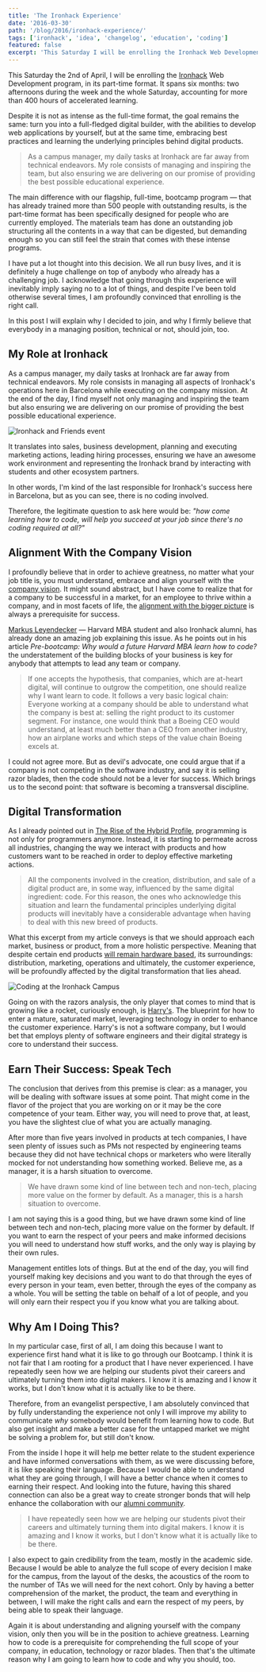 ```yaml
---
title: 'The Ironhack Experience'
date: '2016-03-30'
path: '/blog/2016/ironhack-experience/'
tags: ['ironhack', 'idea', 'changelog', 'education', 'coding']
featured: false
excerpt: 'This Saturday I will be enrolling the Ironhack Web Development program, and why everybody in a managing position, technical or not, should join, too.'
---
```


This Saturday the 2nd of April, I will be enrolling the [Ironhack](https://www.ironhack.com) Web Development program, in its part-time format. It spans six months: two afternoons during the week and the whole Saturday, accounting for more than 400 hours of accelerated learning.

Despite it is not as intense as the full-time format, the goal remains the same: turn you into a full-fledged digital builder, with the abilities to develop web applications by yourself, but at the same time, embracing best practices and learning the underlying principles behind digital products.

> As a campus manager, my daily tasks at Ironhack are far away from technical endeavors. My role consists of managing and inspiring the team, but also ensuring we are delivering on our promise of providing the best possible educational experience.

The main difference with our flagship, full-time, bootcamp program — that has already trained more than 500 people with outstanding results, is the part-time format has been specifically designed for people who are currently employed. The materials team has done an outstanding job structuring all the contents in a way that can be digested, but demanding enough so you can still feel the strain that comes with these intense programs.

I have put a lot thought into this decision. We all run busy lives, and it is definitely a huge challenge on top of anybody who already has a challenging job. I acknowledge that going through this experience will inevitably imply saying no to a lot of things, and despite I've been told otherwise several times, I am profoundly convinced that enrolling is the right call.

In this post I will explain why I decided to join, and why I firmly believe that everybody in a managing position, technical or not, should join, too.

## My Role at Ironhack

As a campus manager, my daily tasks at Ironhack are far away from technical endeavors. My role consists in managing all aspects of Ironhack's operations here in Barcelona while executing on the company mission. At the end of the day, I find myself not only managing and inspiring the team but also ensuring we are delivering on our promise of providing the best possible educational experience.

![Ironhack and Friends event](../images/ironhack-friends.jpg 'Ironhack and Friends event in the Barcelona Campus')

It translates into sales, business development, planning and executing marketing actions, leading hiring processes, ensuring we have an awesome work environment and representing the Ironhack brand by interacting with students and other ecosystem partners.

In other words, I'm kind of the last responsible for Ironhack's success here in Barcelona, but as you can see, there is no coding involved.

Therefore, the legitimate question to ask here would be: _"how come learning how to code, will help you succeed at your job since there's no coding required at all?"_

## Alignment With the Company Vision

I profoundly believe that in order to achieve greatness, no matter what your job title is, you must understand, embrace and align yourself with the [company vision](/blog/2014/vision). It might sound abstract, but I have come to realize that for a company to be successful in a market, for an employee to thrive within a company, and in most facets of life, the [alignment with the bigger picture](/blog/2017/alignment) is always a prerequisite for success.

[Markus Leyendecker](https://www.linkedin.com/in/leyendecker) — Harvard MBA student and also Ironhack alumni, has already done an amazing job explaining this issue. As he points out in his article _Pre-bootcamp: Why would a future Harvard MBA learn how to code?_ the understatement of the building blocks of your business is key for anybody that attempts to lead any team or company.

> If one accepts the hypothesis, that companies, which are at-heart digital, will continue to outgrow the competition, one should realize why I want learn to code. It follows a very basic logical chain: Everyone working at a company should be able to understand what the company is best at: selling the right product to its customer segment. For instance, one would think that a Boeing CEO would understand, at least much better than a CEO from another industry, how an airplane works and which steps of the value chain Boeing excels at.

I could not agree more. But as devil's advocate, one could argue that if a company is not competing in the software industry, and say it is selling razor blades, then the code should not be a lever for success. Which brings us to the second point: that software is becoming a transversal discipline.

## Digital Transformation

As I already pointed out in [The Rise of the Hybrid Profile](/blog/2016/hybrid-profile), programming is not only for programmers anymore. Instead, it is starting to permeate across all industries, changing the way we interact with products and how customers want to be reached in order to deploy effective marketing actions.

> All the components involved in the creation, distribution, and sale of a digital product are, in some way, influenced by the same digital ingredient: code. For this reason, the ones who acknowledge this situation and learn the fundamental principles underlying digital products will inevitably have a considerable advantage when having to deal with this new breed of products.

What this excerpt from my article conveys is that we should approach each market, business or product, from a more holistic perspective. Meaning that despite certain end products [will remain hardware based](/blog/2015/scale), its surroundings: distribution, marketing, operations and ultimately, the customer experience, will be profoundly affected by the digital transformation that lies ahead.

![Coding at the Ironhack Campus](../images/ironhack-campus.jpg 'Coding at the Ironhack Campus')

Going on with the razors analysis, the only player that comes to mind that is growing like a rocket, curiously enough, is [Harry's](https://www.harrys.com/). The blueprint for how to enter a mature, saturated market, leveraging technology in order to enhance the customer experience. Harry's is not a software company, but I would bet that employs plenty of software engineers and their digital strategy is core to understand their success.

## Earn Their Success: Speak Tech

The conclusion that derives from this premise is clear: as a manager, you will be dealing with software issues at some point. That might come in the flavor of the project that you are working on or it may be the core competence of your team. Either way, you will need to prove that, at least, you have the slightest clue of what you are actually managing.

After more than five years involved in products at tech companies, I have seen plenty of issues such as PMs not respected by engineering teams because they did not have technical chops or marketers who were literally mocked for not understanding how something worked. Believe me, as a manager, it is a harsh situation to overcome.

> We have drawn some kind of line between tech and non-tech, placing more value on the former by default. As a manager, this is a harsh situation to overcome.

I am not saying this is a good thing, but we have drawn some kind of line between tech and non-tech, placing more value on the former by default. If you want to earn the respect of your peers and make informed decisions you will need to understand how stuff works, and the only way is playing by their own rules.

Management entitles lots of things. But at the end of the day, you will find yourself making key decisions and you want to do that through the eyes of every person in your team, even better, through the eyes of the company as a whole. You will be setting the table on behalf of a lot of people, and you will only earn their respect you if you know what you are talking about.

## Why Am I Doing This?

In my particular case, first of all, I am doing this because I want to experience first hand what it is like to go through our Bootcamp. I think it is not fair that I am rooting for a product that I have never experienced. I have repeatedly seen how we are helping our students pivot their careers and ultimately turning them into digital makers. I know it is amazing and I know it works, but I don't know what it is actually like to be there.

Therefore, from an evangelist perspective, I am absolutely convinced that by fully understanding the experience not only I will improve my ability to communicate _why_ somebody would benefit from learning how to code. But also get insight and make a better case for the untapped market we might be solving a problem for, but still don't know.

From the inside I hope it will help me better relate to the student experience and have informed conversations with them, as we were discussing before, it is like speaking their language. Because I would be able to understand what they are going through, I will have a better chance when it comes to earning their respect. And looking into the future, having this shared connection can also be a great way to create stronger bonds that will help enhance the collaboration with our [alumni community](/blog/2017/building-our-community).

> I have repeatedly seen how we are helping our students pivot their careers and ultimately turning them into digital makers. I know it is amazing and I know it works, but I don't know what it is actually like to be there.

I also expect to gain credibility from the team, mostly in the academic side. Because I would be able to analyze the full scope of every decision I make for the campus, from the layout of the desks, the acoustics of the room to the number of TAs we will need for the next cohort. Only by having a better comprehension of the market, the product, the team and everything in between, I will make the right calls and earn the respect of my peers, by being able to speak their language.

Again it is about understanding and aligning yourself with the company vision, only then you will be in the position to achieve greatness. Learning how to code is a prerequisite for comprehending the full scope of your company, in education, technology or razor blades. Then that's the ultimate reason why I am going to learn how to code and why you should, too.
